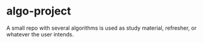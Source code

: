 # algo-project

A small repo with several algorithms is used as study material, refresher, or whatever the user intends.
